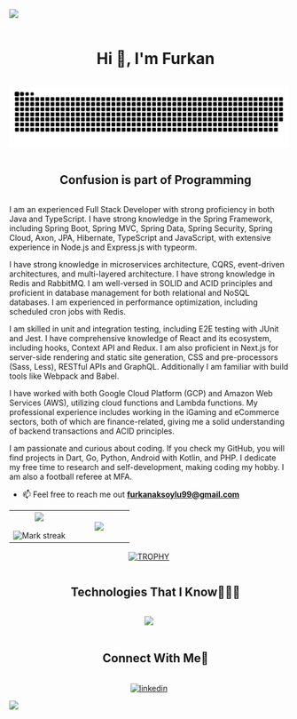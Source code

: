 
  
<!--horizontal divider(gradiant)-->
<img src="https://user-images.githubusercontent.com/73097560/115834477-dbab4500-a447-11eb-908a-139a6edaec5c.gif">

<!--h1 without bottom border-->
<div id="user-content-toc">
  <ul align="center">
    <summary><h1 style="display: inline-block">Hi 👋, I'm Furkan</h1></summary>
  </ul>
</div>


<!--- snake -->
<div align="center">
  <img  src="https://github.com/1999AZZAR/1999AZZAR/blob/main/resources/img/grid-snake.svg"
       alt="snake" /></a>
</div>


<!--h2 without bottom border-->
<div id="user-content-toc">
  <ul align="center">
    <summary><h2 style="display: inline-block">Confusion is part of Programming</h2></summary>
  </ul>
</div>


<!--Intro start-->
I am an experienced Full Stack Developer with strong proficiency in both Java and TypeScript. I have strong knowledge in the Spring Framework, including Spring Boot, Spring MVC, Spring Data, Spring Security, Spring Cloud, Axon, JPA, Hibernate, TypeScript and JavaScript, with extensive experience in Node.js and Express.js with typeorm.

I have strong knowledge in microservices architecture, CQRS, event-driven architectures, and multi-layered architecture. I have strong knowledge in Redis and RabbitMQ. I am well-versed in SOLID and ACID principles and proficient in database management for both relational and NoSQL databases. I am experienced in performance optimization, including scheduled cron jobs with Redis.

I am skilled in unit and integration testing, including E2E testing with JUnit and Jest. I have comprehensive knowledge of React and its ecosystem, including hooks, Context API and Redux. I am also proficient in Next.js for server-side rendering and static site generation, CSS and pre-processors (Sass, Less), RESTful APIs and GraphQL. Additionally I am familiar with build tools like Webpack and Babel.

I have worked with both Google Cloud Platform (GCP) and Amazon Web Services (AWS), utilizing cloud functions and Lambda functions. My professional experience includes working in the iGaming and eCommerce sectors, both of which are finance-related, giving me a solid understanding of backend transactions and ACID principles.

I am passionate and curious about coding. If you check my GitHub, you will find projects in Dart, Go, Python, Android with Kotlin, and PHP. I dedicate my free time to research and self-development, making coding my hobby. I am also a football referee at MFA.

- 📫 Feel free to reach me out **furkanaksoylu99@gmail.com**
<!--Intro end-->



<!--- stats & Trophy (start) -->
<p align="center">
  <!--- stats (start) -->
<table align="center">
<tr border="none">
<td width="50%" align="center">
  
  <img  align="center"  src="https://github-readme-stats.vercel.app/api?username=furkanansn&theme=dark&show_icons=true&count_private=true" />
  <br></br>
  <img  title="🔥 Get streak stats for your profile at git.io/streak-stats" alt="Mark streak" src="https://github-readme-streak-stats.herokuapp.com/?user=furkanansn&theme=dark&hide_border=false" /> 
</td>

<td width="50%" align="center">

  <img  align="center"  src="https://github-readme-stats.anuraghazra1.vercel.app/api/top-langs/?username=furkanansn&theme=dark&hide_border=false&no-bg=true&no-frame=true&langs_count=10"/>
  
  </td>
</tr>
</table>
<!--- stats (end) -->

<!--- trophy (start) -->
<div align=center>
  <a href="https://github.com/ryo-ma/github-profile-trophy" title="Go to Source">
      <img align="center" width=84% src="https://github-profile-trophy.vercel.app/?username=furkanansn&theme=radical&row=1&column=7&margin-h=15&margin-w=5&no-bg=true" alt="TROPHY" />
    </a>
</div>
<!--- trophy (start) -->


</p>        
<!--- stats (end) -->


<!--h1 without bottom border-->
<div id="user-content-toc">
  <ul align="center">
    <summary><h2 style="display: inline-block">Technologies That I Know👨🏻‍💻</h2></summary>
  </ul>
</div>
<!--tech stack icons-->
<p align="center">
  <a href="https://skillicons.dev">
    <img src="https://skillicons.dev/icons?i=github,git,bootstrap,css,scss,html,java,js,linux,md,materialui,mongodb,mysql,postgresql,sqlite,gcp,aws,docker,firebase,nextjs,nodejs,postman,py,react,redux,ts,spring,flutter,dart&perline=14" />
  </a>
</p>


<!-- Connect with me -->
<!--h2 without bottom border-->
<div id="user-content-toc">
  <ul align="center">
    <summary><h2 style="display: inline-block">Connect With Me🤝</h2></summary>
  </ul>
</div>

<!--icons and links-->
<p align="center">
<a href="https://www.linkedin.com/in/furkan-aksoylu-9948a91a7/" target="blank"><img align="center" src="https://user-images.githubusercontent.com/88904952/234979284-68c11d7f-1acc-4f0c-ac78-044e1037d7b0.png" alt="linkedin" height="50" width="50" /></a>

</p>


<!--horizontal divider(gradiant)-->
<img src="https://user-images.githubusercontent.com/73097560/115834477-dbab4500-a447-11eb-908a-139a6edaec5c.gif">
